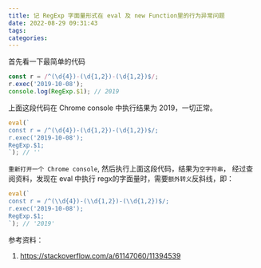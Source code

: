 ```yaml
---
title: 记 RegExp 字面量形式在 eval 及 new Function里的行为异常问题
date: 2022-08-29 09:31:43
tags:
categories:
---
```



首先看一下最简单的代码
```javascript
const r = /^(\d{4})-(\d{1,2})-(\d{1,2})$/;
r.exec('2019-10-08');
console.log(RegExp.$1); // 2019
```
上面这段代码在 Chrome console 中执行结果为 2019，一切正常。


```javascript
eval(`
const r = /^(\d{4})-(\d{1,2})-(\d{1,2})$/;
r.exec('2019-10-08');
RegExp.$1;
`); // ''
```
`重新打开一个 Chrome console`, 然后执行上面这段代码，结果为`空字符串`，
经过查阅资料，发现在 eval 中执行 regx的字面量时，需要`额外转义`反斜线，即：

```javascript
eval(`
const r = /^(\\d{4})-(\\d{1,2})-(\\d{1,2})$/;
r.exec('2019-10-08');
RegExp.$1;
`); // '2019'

```


<!-- more -->

参考资料：
1. https://stackoverflow.com/a/61147060/11394539